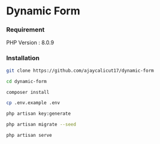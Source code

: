 # Dynamic Form

### Requirement
PHP Version : 8.0.9

### Installation

```bash
git clone https://github.com/ajaycalicut17/dynamic-form
```

```bash
cd dynamic-form
```

```bash
composer install
```

```bash
cp .env.example .env
```

```bash
php artisan key:generate
```

```bash
php artisan migrate --seed
```

```bash
php artisan serve
```